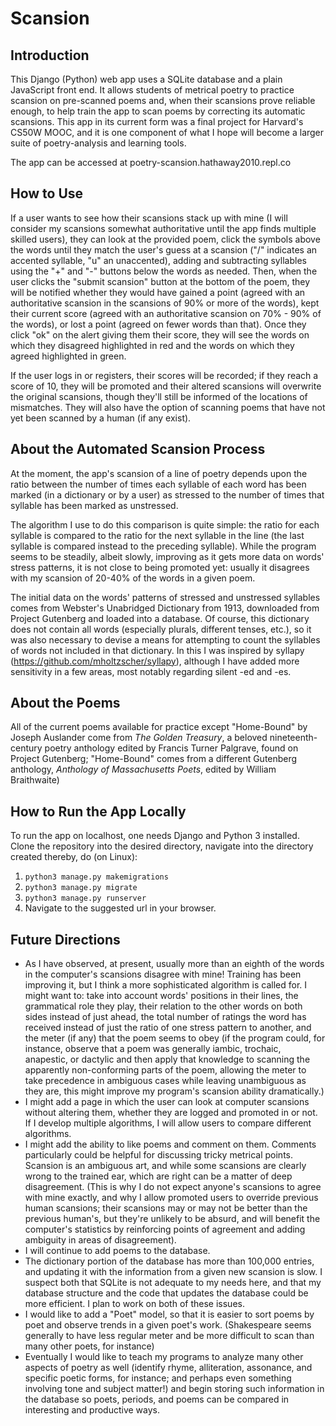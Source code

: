 # Scansion

## Introduction

This Django (Python) web app uses a SQLite database and a plain JavaScript front end. It allows students of metrical poetry to practice scansion on pre-scanned poems and, when their scansions prove reliable enough, to help train the app to scan poems by correcting its automatic scansions. This app in its current form was a final project for Harvard's CS50W MOOC, and it is one component of what I hope will become a larger suite of poetry-analysis and learning tools.

The app can be accessed at poetry-scansion.hathaway2010.repl.co

## How to Use

 If a user wants to see how their scansions stack up with mine (I will consider my scansions somewhat authoritative until the app finds multiple skilled users), they can look at the provided poem, click the symbols above the words until they match the user's guess at a scansion ("/" indicates an accented syllable, "u" an unaccented), adding and subtracting syllables using the "+" and "-" buttons below the words as needed. Then, when the user clicks the "submit scansion" button at the bottom of the poem, they will be notified whether they would have gained a point (agreed with an authoritative scansion in the scansions of 90% or more of the words), kept their current score (agreed with an authoritative scansion on 70% - 90% of the words), or lost a point (agreed on fewer words than that). Once they click "ok" on the alert giving them their score, they will see the words on which they disagreed highlighted in red and the words on which they agreed highlighted in green.


 If the user logs in or registers, their scores will be recorded; if they reach a score of 10, they will be promoted and their altered scansions will overwrite the original scansions, though they'll still be informed of the locations of mismatches. They will also have the option of scanning poems that have not yet been scanned by a human (if any exist).

## About the Automated Scansion Process

At the moment, the app's scansion of a line of poetry depends upon the ratio between the number of times each syllable of each word has been marked (in a dictionary or by a user) as stressed to the number of times that syllable has been marked as unstressed.

The algorithm I use to do this comparison is quite simple: the ratio for each syllable is compared to the ratio for the next syllable in the line (the last syllable is compared instead to the preceding syllable). While the program seems to be steadily, albeit slowly, improving as it gets more data on words' stress patterns, it is not close to being promoted yet: usually it disagrees with my scansion of 20-40% of the words in a given poem.

The initial data on the words' patterns of stressed and unstressed syllables comes from Webster's Unabridged Dictionary from 1913, downloaded from Project Gutenberg and loaded into a database. Of course, this dictionary does not contain all words (especially plurals, different tenses, etc.), so it was also necessary to devise a means for attempting to count the syllables of words not included in that dictionary. In this I was inspired by syllapy (https://github.com/mholtzscher/syllapy), although I have added more sensitivity in a few areas, most notably regarding silent -ed and -es.

## About the Poems

All of the current poems available for practice except "Home-Bound" by Joseph Auslander come from *The Golden Treasury*, a beloved nineteenth-century poetry anthology edited by Francis Turner Palgrave, found on Project Gutenberg; "Home-Bound" comes from a different Gutenberg anthology, *Anthology of Massachusetts Poets*, edited by William Braithwaite)

## How to Run the App Locally
To run the app on localhost, one needs Django and Python 3 installed. Clone the repository into the desired directory, navigate into the directory created thereby, do (on Linux):
1. `python3 manage.py makemigrations`
2. `python3 manage.py migrate`
3. `python3 manage.py runserver`
4. Navigate to the suggested url in your browser.

## Future Directions
 - As I have observed, at present, usually more than an eighth of the words in the computer's scansions disagree with mine! Training has been improving it, but I think a more sophisticated algorithm is called for. I might want to: take into account words' positions in their lines, the grammatical role they play, their relation to the other words on both sides instead of just ahead, the total number of ratings the word has received instead of just the ratio of one stress pattern to another, and the meter (if any) that the poem seems to obey (if the program could, for instance, observe that a poem was generally iambic, trochaic, anapestic, or dactylic and then apply that knowledge to scanning the apparently non-conforming parts of the poem, allowing the meter to take precedence in ambiguous cases while leaving unambiguous as they are, this might improve my program's scansion ability dramatically.)
 - I might add a page in which the user can look at computer scansions without altering them, whether they are logged and promoted in or not. If I develop multiple algorithms, I will allow users to compare different algorithms.
 - I might add the ability to like poems and comment on them. Comments particularly could be helpful for discussing tricky metrical points. Scansion is an ambiguous art, and while some scansions are clearly wrong to the trained ear, which are right can be a matter of deep disagreement. (This is why I do not expect anyone's scansions to agree with mine exactly, and why I allow promoted users to override previous human scansions; their scansions may or may not be better than the previous human's, but they're unlikely to be absurd, and will benefit the computer's statistics by reinforcing points of agreement and adding ambiguity in areas of disagreement).
 - I will continue to add poems to the database.
 - The dictionary portion of the database has more than 100,000 entries, and updating it with the information from a given new scansion is slow. I suspect both that SQLite is not adequate to my needs here, and that my database structure and the code that updates the database could be more efficient. I plan to work on both of these issues.
 - I would like to add a "Poet" model, so that it is easier to sort poems by poet and observe trends in a given poet's work. (Shakespeare seems generally to have less regular meter and be more difficult to scan than many other poets, for instance)
 - Eventually I would like to teach my programs to analyze many other aspects of poetry as well (identify rhyme, alliteration, assonance, and specific poetic forms, for instance; and perhaps even something involving tone and subject matter!) and begin storing such information in the database so poets, periods, and poems can be compared in interesting and productive ways.
